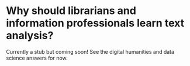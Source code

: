 # Why should librarians and information professionals learn text analysis?

Currently a stub but coming soon! See the digital humanities and data science answers for now.
